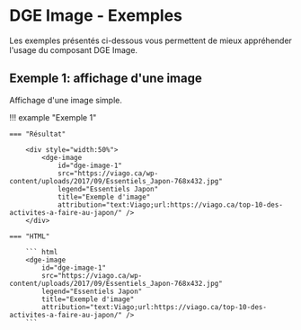 # DGE Image - Exemples

Les exemples présentés ci-dessous vous permettent de mieux appréhender l'usage du composant DGE Image.  

## Exemple 1: affichage d'une image

Affichage d'une image simple.

!!! example "Exemple 1"

    === "Résultat"

        <div style="width:50%">
            <dge-image 
                id="dge-image-1" 
                src="https://viago.ca/wp-content/uploads/2017/09/Essentiels_Japon-768x432.jpg" 
                legend="Essentiels Japon" 
                title="Exemple d'image"
                attribution="text:Viago;url:https://viago.ca/top-10-des-activites-a-faire-au-japon/" />
        </div>

    === "HTML"

        ``` html
        <dge-image 
            id="dge-image-1" 
            src="https://viago.ca/wp-content/uploads/2017/09/Essentiels_Japon-768x432.jpg" 
            legend="Essentiels Japon" 
            title="Exemple d'image"
            attribution="text:Viago;url:https://viago.ca/top-10-des-activites-a-faire-au-japon/" />
        ```
